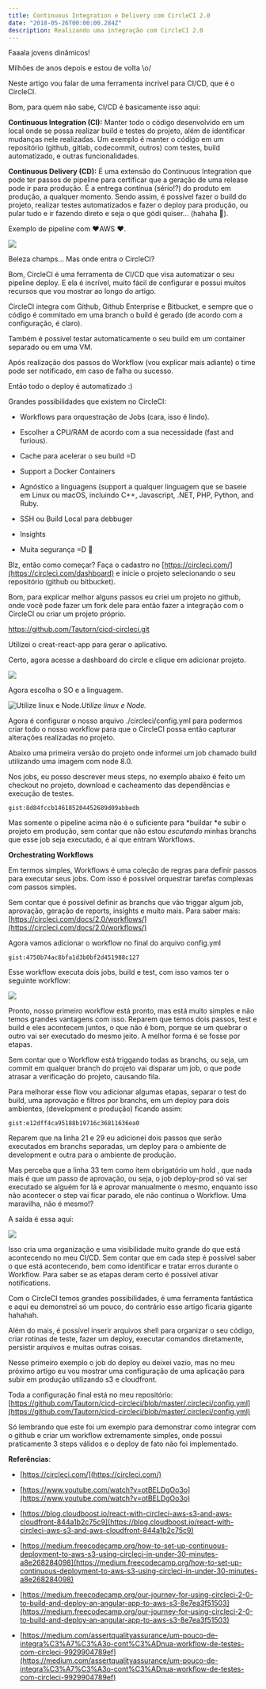 ```yaml
---
title: Continuous Integration e Delivery com CircleCI 2.0
date: "2018-05-26T00:00:00.284Z"
description: Realizando uma integração com CircleCI 2.0
---
```


Faaala jovens dinâmicos!

Milhões de anos depois e estou de volta \o/

Neste artigo vou falar de uma ferramenta incrível para CI/CD, que é o CircleCI.

Bom, para quem não sabe, CI/CD é basicamente isso aqui:

**Continuous Integration (CI):**
Manter todo o código desenvolvido em um local onde se possa realizar build e testes do projeto, além de identificar mudanças nele realizadas. Um exemplo é manter o código em um repositório (github, gitlab, codecommit, outros) com testes, build automatizado, e outras funcionalidades.

**Continuous Delivery (CD):**
É uma extensão do Continuous Integration que pode ter passos de pipeline para certificar que a geração de uma release pode ir para produção. É a entrega contínua (sério!?) do produto em produção, a qualquer momento.
Sendo assim, é possível fazer o build do projeto, realizar testes automatizados e fazer o deploy para produção, ou pular tudo e ir fazendo direto e seja o que gódi quiser… (hahaha 🙊).

Exemplo de pipeline com ❤️AWS ❤️.

![](https://cdn-images-1.medium.com/max/2048/1*g7U4Z7P5MFdLmVeEd1lTnw.jpeg)

Beleza champs… Mas onde entra o CircleCI?

Bom, CircleCI é uma ferramenta de CI/CD que visa automatizar o seu pipeline deploy. 
E ela é incrível, muito fácil de configurar e possui muitos recursos que vou mostrar ao longo do artigo.

CircleCI integra com Github, Github Enterprise e Bitbucket, e sempre que o código é commitado em uma branch o build é gerado (de acordo com a configuração, é claro).

Também é possível testar automaticamente o seu build em um container separado ou em uma VM.

Após realização dos passos do Workflow (vou explicar mais adiante) o time pode ser notificado, em caso de falha ou sucesso.

Então todo o deploy é automatizado :)

Grandes possibilidades que existem no CircleCI:

* Workflows para orquestração de Jobs (cara, isso é lindo).

* Escolher a CPU/RAM de acordo com a sua necessidade (fast and furious).

* Cache para acelerar o seu build =D

* Support a Docker Containers

* Agnóstico a linguagens (support a qualquer linguagem que se baseie em Linux ou macOS, incluindo C++, Javascript, .NET, PHP, Python, and Ruby.

* SSH ou Build Local para debbuger

* Insights

* Muita segurança =D 🔐

Blz, então como começar?
Faça o cadastro no [https://circleci.com/](https://circleci.com/dashboard) e inicie o projeto selecionando o seu repositório (github ou bitbucket).

Bom, para explicar melhor alguns passos eu criei um projeto no github, onde você pode fazer um fork dele para então fazer a integração com o CircleCI ou criar um projeto próprio.

https://github.com/Tautorn/cicd-circleci.git

Utilizei o creat-react-app para gerar o aplicativo.

Certo, agora acesse a dashboard do circle e clique em adicionar projeto.

![](https://cdn-images-1.medium.com/max/2732/1*J2B3haJ45v5x6S9TuTHZVQ.png)

Agora escolha o SO e a linguagem.

![Utilize linux e Node.](https://cdn-images-1.medium.com/max/2732/1*9-juW30_LU-S1QFqYZ1F2A.png)*Utilize linux e Node.*

Agora é configurar o nosso arquivo ./circleci/config.yml para podermos criar todo o nosso workflow para que o CircleCI possa então capturar alterações realizadas no projeto.

Abaixo uma primeira versão do projeto onde informei um job chamado build utilizando uma imagem com node 8.0.

Nos jobs, eu posso descrever meus steps, no exemplo abaixo é feito um checkout no projeto, download e cacheamento das dependências e execução de testes.

`gist:8d84fccb146185204452689d09abbedb`

Mas somente o pipeline acima não é o suficiente para *buildar *e subir o projeto em produção, sem contar que não estou *escutando* minhas branchs que esse job seja executado, é aí que entram Workflows.

**Orchestrating Workflows**

Em termos simples, Workflows é uma coleção de regras para definir passos para executar seus jobs. Com isso é possível orquestrar tarefas complexas com passos simples.

Sem contar que é possível definir as branchs que vão triggar algum job, aprovação, geração de reports, insights e muito mais. Para saber mais:
[https://circleci.com/docs/2.0/workflows/](https://circleci.com/docs/2.0/workflows/)

Agora vamos adicionar o workflow no final do arquivo config.yml

`gist:4750b74ac8bfa1d3b0bf2d451988c127`

Esse workflow executa dois jobs, build e test, com isso vamos ter o seguinte workflow:

![](https://cdn-images-1.medium.com/max/2732/1*XamHrOQV_qWdLoB9jG1cHA.png)

Pronto, nosso primeiro workflow está pronto, mas está muito simples e não temos grandes vantagens com isso. Reparem que temos dois passos, test e build e eles acontecem juntos, o que não é bom, porque se um quebrar o outro vai ser executado do mesmo jeito. A melhor forma é se fosse por etapas.

Sem contar que o Workflow está triggando todas as branchs, ou seja, um commit em qualquer branch do projeto vai disparar um job, o que pode atrasar a verificação do projeto, causando fila.

Para melhorar esse flow vou adicionar algumas etapas, separar o test do build, uma aprovação e filtros por branchs, em um deploy para dois ambientes, (development e produção) ficando assim:

`gist:e12dff4ca95188b19716c36811636ea0`

Reparem que na linha 21 e 29 eu adicionei dois passos que serão executados em branchs separadas, um deploy para o ambiente de development e outra para o ambiente de produção.

Mas perceba que a linha 33 tem como item obrigatório um hold , que nada mais é que um passo de aprovação, ou seja, o job deploy-prod só vai ser executado se alguém for lá e aprovar manualmente o mesmo, enquanto isso não acontecer o step vai ficar parado, ele não continua o Workflow. Uma maravilha, não é mesmo!?

A saída é essa aqui:

![](https://cdn-images-1.medium.com/max/2376/1*62f41BbRMHOUSUl-jGMfQg.gif)

Isso cria uma organização e uma visibilidade muito grande do que está acontecendo no meu CI/CD. Sem contar que em cada step é possível saber o que está acontecendo, bem como identificar e tratar erros durante o Workflow. Para saber se as etapas deram certo é possível ativar notifications.

Com o CircleCI temos grandes possibilidades, é uma ferramenta fantástica e aqui eu demonstrei só um pouco, do contrário esse artigo ficaria gigante hahahah.

Além do mais, é possível inserir arquivos shell para organizar o seu código, criar rotinas de teste, fazer um deploy, executar comandos diretamente, persistir arquivos e muitas outras coisas.

Nesse primeiro exemplo o job do deploy eu deixei vazio, mas no meu próximo artigo eu vou mostrar uma configuração de uma aplicação para subir em produção utilizando s3 e cloudfront.

Toda a configuração final está no meu repositório:
[https://github.com/Tautorn/cicd-circleci/blob/master/.circleci/config.yml](https://github.com/Tautorn/cicd-circleci/blob/master/.circleci/config.yml)

Só lembrando que este foi um exemplo para demonstrar como integrar com o github e criar um workflow extremamente simples, onde possui praticamente 3 steps válidos e o deploy de fato não foi implementado.

**Referências**:

* [https://circleci.com/](https://circleci.com/)

* [https://www.youtube.com/watch?v=otBELDgOo3o](https://www.youtube.com/watch?v=otBELDgOo3o)

* [https://blog.cloudboost.io/react-with-circleci-aws-s3-and-aws-cloudfront-844a1b2c75c9](https://blog.cloudboost.io/react-with-circleci-aws-s3-and-aws-cloudfront-844a1b2c75c9)

* [https://medium.freecodecamp.org/how-to-set-up-continuous-deployment-to-aws-s3-using-circleci-in-under-30-minutes-a8e268284098](https://medium.freecodecamp.org/how-to-set-up-continuous-deployment-to-aws-s3-using-circleci-in-under-30-minutes-a8e268284098)

* [https://medium.freecodecamp.org/our-journey-for-using-circleci-2-0-to-build-and-deploy-an-angular-app-to-aws-s3-8e7ea3f51503](https://medium.freecodecamp.org/our-journey-for-using-circleci-2-0-to-build-and-deploy-an-angular-app-to-aws-s3-8e7ea3f51503)

* [https://medium.com/assertqualityassurance/um-pouco-de-integra%C3%A7%C3%A3o-cont%C3%ADnua-workflow-de-testes-com-circleci-9929904789ef](https://medium.com/assertqualityassurance/um-pouco-de-integra%C3%A7%C3%A3o-cont%C3%ADnua-workflow-de-testes-com-circleci-9929904789ef)
